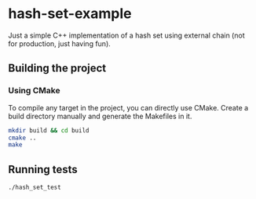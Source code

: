 # hash-set-example
Just a simple C++ implementation of a hash set using external chain (not for production, just having fun). 

## Building the project

### Using CMake

To compile any target in the project, you can directly use CMake. Create a build directory manually and generate the 
Makefiles in it. 

```bash
mkdir build && cd build
cmake ..
make
```

## Running tests

```bash
./hash_set_test
```